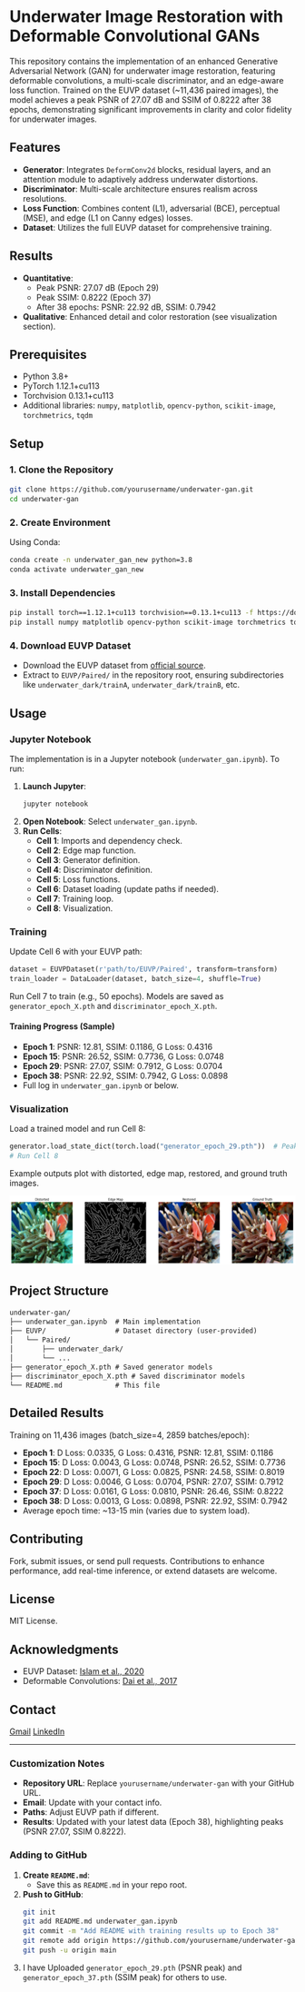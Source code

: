 
# Underwater Image Restoration with Deformable Convolutional GANs

This repository contains the implementation of an enhanced Generative Adversarial Network (GAN) for underwater image restoration, featuring deformable convolutions, a multi-scale discriminator, and an edge-aware loss function. Trained on the EUVP dataset (~11,436 paired images), the model achieves a peak PSNR of 27.07 dB and SSIM of 0.8222 after 38 epochs, demonstrating significant improvements in clarity and color fidelity for underwater images.

## Features
- **Generator**: Integrates `DeformConv2d` blocks, residual layers, and an attention module to adaptively address underwater distortions.
- **Discriminator**: Multi-scale architecture ensures realism across resolutions.
- **Loss Function**: Combines content (L1), adversarial (BCE), perceptual (MSE), and edge (L1 on Canny edges) losses.
- **Dataset**: Utilizes the full EUVP dataset for comprehensive training.

## Results
- **Quantitative**:
  - Peak PSNR: 27.07 dB (Epoch 29)
  - Peak SSIM: 0.8222 (Epoch 37)
  - After 38 epochs: PSNR: 22.92 dB, SSIM: 0.7942
- **Qualitative**: Enhanced detail and color restoration (see visualization section).

## Prerequisites
- Python 3.8+
- PyTorch 1.12.1+cu113
- Torchvision 0.13.1+cu113
- Additional libraries: `numpy`, `matplotlib`, `opencv-python`, `scikit-image`, `torchmetrics`, `tqdm`

## Setup

### 1. Clone the Repository
```bash
git clone https://github.com/yourusername/underwater-gan.git
cd underwater-gan
```

### 2. Create Environment
Using Conda:
```bash
conda create -n underwater_gan_new python=3.8
conda activate underwater_gan_new
```

### 3. Install Dependencies
```bash
pip install torch==1.12.1+cu113 torchvision==0.13.1+cu113 -f https://download.pytorch.org/whl/torch_stable.html
pip install numpy matplotlib opencv-python scikit-image torchmetrics tqdm
```

### 4. Download EUVP Dataset
- Download the EUVP dataset from [official source](https://github.com/xahidbuffon/EUVP-Dataset).
- Extract to `EUVP/Paired/` in the repository root, ensuring subdirectories like `underwater_dark/trainA`, `underwater_dark/trainB`, etc.

## Usage

### Jupyter Notebook
The implementation is in a Jupyter notebook (`underwater_gan.ipynb`). To run:

1. **Launch Jupyter**:
   ```bash
   jupyter notebook
   ```
2. **Open Notebook**: Select `underwater_gan.ipynb`.
3. **Run Cells**:
   - **Cell 1**: Imports and dependency check.
   - **Cell 2**: Edge map function.
   - **Cell 3**: Generator definition.
   - **Cell 4**: Discriminator definition.
   - **Cell 5**: Loss functions.
   - **Cell 6**: Dataset loading (update paths if needed).
   - **Cell 7**: Training loop.
   - **Cell 8**: Visualization.

### Training
Update Cell 6 with your EUVP path:
```python
dataset = EUVPDataset(r'path/to/EUVP/Paired', transform=transform)
train_loader = DataLoader(dataset, batch_size=4, shuffle=True)
```
Run Cell 7 to train (e.g., 50 epochs). Models are saved as `generator_epoch_X.pth` and `discriminator_epoch_X.pth`.

#### Training Progress (Sample)
- **Epoch 1**: PSNR: 12.81, SSIM: 0.1186, G Loss: 0.4316
- **Epoch 15**: PSNR: 26.52, SSIM: 0.7736, G Loss: 0.0748
- **Epoch 29**: PSNR: 27.07, SSIM: 0.7912, G Loss: 0.0704
- **Epoch 38**: PSNR: 22.92, SSIM: 0.7942, G Loss: 0.0898
- Full log in `underwater_gan.ipynb` or below.

### Visualization
Load a trained model and run Cell 8:
```python
generator.load_state_dict(torch.load("generator_epoch_29.pth"))  # Peak PSNR
# Run Cell 8
```
Example outputs plot with distorted, edge map, restored, and ground truth images.

![Output](sampleOutput.png)

## Project Structure
```
underwater-gan/
├── underwater_gan.ipynb  # Main implementation
├── EUVP/                 # Dataset directory (user-provided)
│   └── Paired/
│       ├── underwater_dark/
│       └── ...
├── generator_epoch_X.pth # Saved generator models
├── discriminator_epoch_X.pth # Saved discriminator models
└── README.md             # This file
```

## Detailed Results
Training on 11,436 images (batch_size=4, 2859 batches/epoch):
- **Epoch 1**: D Loss: 0.0335, G Loss: 0.4316, PSNR: 12.81, SSIM: 0.1186
- **Epoch 15**: D Loss: 0.0043, G Loss: 0.0748, PSNR: 26.52, SSIM: 0.7736
- **Epoch 22**: D Loss: 0.0071, G Loss: 0.0825, PSNR: 24.58, SSIM: 0.8019
- **Epoch 29**: D Loss: 0.0046, G Loss: 0.0704, PSNR: 27.07, SSIM: 0.7912
- **Epoch 37**: D Loss: 0.0161, G Loss: 0.0810, PSNR: 26.46, SSIM: 0.8222
- **Epoch 38**: D Loss: 0.0013, G Loss: 0.0898, PSNR: 22.92, SSIM: 0.7942
- Average epoch time: ~13-15 min (varies due to system load).

## Contributing
Fork, submit issues, or send pull requests. Contributions to enhance performance, add real-time inference, or extend datasets are welcome.

## License
MIT License.

## Acknowledgments
- EUVP Dataset: [Islam et al., 2020](https://github.com/xahidbuffon/EUVP-Dataset)
- Deformable Convolutions: [Dai et al., 2017](https://arxiv.org/abs/1703.06211)

## Contact
[Gmail](mailto:shishuplawang@gmail.com)
[LinkedIn](https://www.linkedin.com/in/plawang-shishu-222624207/)

---

### Customization Notes
- **Repository URL**: Replace `yourusername/underwater-gan` with your GitHub URL.
- **Email**: Update with your contact info.
- **Paths**: Adjust EUVP path if different.
- **Results**: Updated with your latest data (Epoch 38), highlighting peaks (PSNR 27.07, SSIM 0.8222).

### Adding to GitHub
1. **Create `README.md`**:
   - Save this as `README.md` in your repo root.
2. **Push to GitHub**:
   ```bash
   git init
   git add README.md underwater_gan.ipynb
   git commit -m "Add README with training results up to Epoch 38"
   git remote add origin https://github.com/yourusername/underwater-gan.git
   git push -u origin main
   ```
3. I have Uploaded `generator_epoch_29.pth` (PSNR peak) and `generator_epoch_37.pth` (SSIM peak) for others to use.


